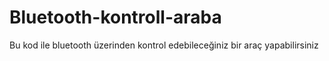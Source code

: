 # Bluetooth-kontroll-araba
Bu kod ile bluetooth üzerinden kontrol edebileceğiniz bir araç yapabilirsiniz
